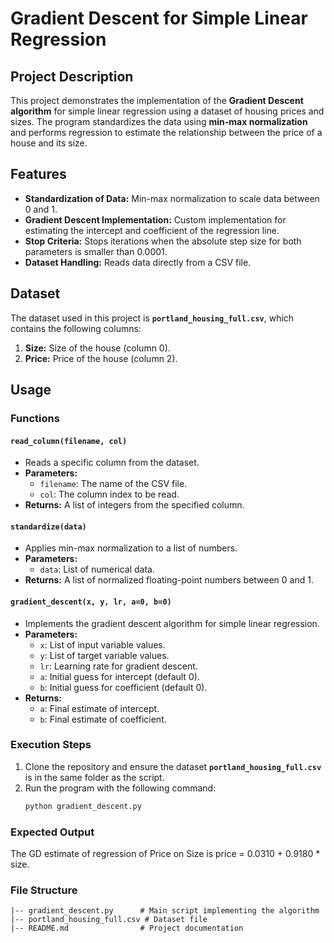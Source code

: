 # Gradient Descent for Simple Linear Regression

## **Project Description**
This project demonstrates the implementation of the **Gradient Descent algorithm** for simple linear regression using a dataset of housing prices and sizes. The program standardizes the data using **min-max normalization** and performs regression to estimate the relationship between the price of a house and its size.

## **Features**
- **Standardization of Data:** Min-max normalization to scale data between 0 and 1.
- **Gradient Descent Implementation:** Custom implementation for estimating the intercept and coefficient of the regression line.
- **Stop Criteria:** Stops iterations when the absolute step size for both parameters is smaller than 0.0001.
- **Dataset Handling:** Reads data directly from a CSV file.

## **Dataset**
The dataset used in this project is **`portland_housing_full.csv`**, which contains the following columns:
1. **Size:** Size of the house (column 0).
2. **Price:** Price of the house (column 2).

## **Usage**
### **Functions**
#### `read_column(filename, col)`
- Reads a specific column from the dataset.
- **Parameters:**
  - `filename`: The name of the CSV file.
  - `col`: The column index to be read.
- **Returns:** A list of integers from the specified column.

#### `standardize(data)`
- Applies min-max normalization to a list of numbers.
- **Parameters:**
  - `data`: List of numerical data.
- **Returns:** A list of normalized floating-point numbers between 0 and 1.

#### `gradient_descent(x, y, lr, a=0, b=0)`
- Implements the gradient descent algorithm for simple linear regression.
- **Parameters:**
  - `x`: List of input variable values.
  - `y`: List of target variable values.
  - `lr`: Learning rate for gradient descent.
  - `a`: Initial guess for intercept (default 0).
  - `b`: Initial guess for coefficient (default 0).
- **Returns:**
  - `a`: Final estimate of intercept.
  - `b`: Final estimate of coefficient.

### **Execution Steps**
1. Clone the repository and ensure the dataset **`portland_housing_full.csv`** is in the same folder as the script.
2. Run the program with the following command:
   ```bash
   python gradient_descent.py


### **Expected Output**
The GD estimate of regression of Price on Size is price = 0.0310 + 0.9180 * size.


### **File Structure**
 
```text
|-- gradient_descent.py      # Main script implementing the algorithm
|-- portland_housing_full.csv # Dataset file
|-- README.md                # Project documentation

